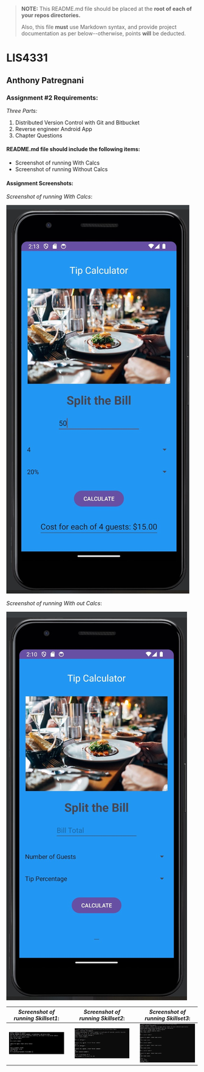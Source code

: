 > **NOTE:** This README.md file should be placed at the **root of each of your repos directories.**
>
>Also, this file **must** use Markdown syntax, and provide project documentation as per below--otherwise, points **will** be deducted.
>

# LIS4331

## Anthony Patregnani

### Assignment #2 Requirements:

*Three Parts:*

1. Distributed Version Control with Git and Bitbucket
2. Reverse engineer Android App
3. Chapter Questions

#### README.md file should include the following items:

* Screenshot of running With Calcs
* Screenshot of running Without Calcs


#### Assignment Screenshots:

*Screenshot of running With Calcs*:

![Tip Calculator](img/withcalcs.jpg)

*Screenshot of running With out Calcs*:

![Tip Calculator without Calcs](img/nocalcs.jpg)









| *Screenshot of running Skillset1*:  |   | *Screenshot of running Skillset2*:  |   | *Screenshot of running Skillset3*:  |
|---|---|---|---|---|
|  ![Java SkillSet Screenshot](img/skillset1.jpg) |   | ![Java SkillSet Screenshot](img/skillset2.jpg)  |   | ![Java SkillSet Screenshot](img/skillset3.jpg)  |
